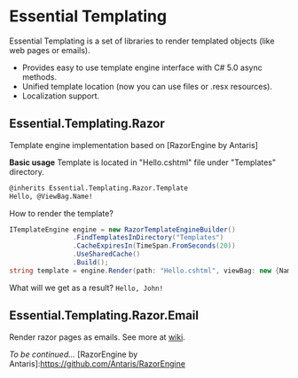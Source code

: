 Essential Templating
=========

Essential Templating is a set of libraries to render templated objects (like web pages or emails).
  - Provides easy to use template engine interface with C# 5.0 async methods.
  - Unified template location (now you can use  files or .resx resources).
  - Localization support.

Essential.Templating.Razor
------------
Template engine implementation based on [RazorEngine by Antaris]

**Basic usage**
Template is located in "Hello.cshtml" file under "Templates" directory.

```html
@inherits Essential.Templating.Razor.Template
Hello, @ViewBag.Name!
```

How to render the template?

```csharp
ITemplateEngine engine = new RazorTemplateEngineBuilder()
                .FindTemplatesInDirectory("Templates")
                .CacheExpiresIn(TimeSpan.FromSeconds(20))
                .UseSharedCache()
                .Build();
string template = engine.Render(path: "Hello.cshtml", viewBag: new {Name = "John"});
```

What will we get as a result?
`Hello, John!` 

Essential.Templating.Razor.Email
---------------------------------------
Render razor pages as emails. See more at [wiki](https://github.com/smolyakoff/essential-templating/wiki/Email-Template-with-Razor).

*To be continued...*
[RazorEngine by Antaris]:https://github.com/Antaris/RazorEngine
